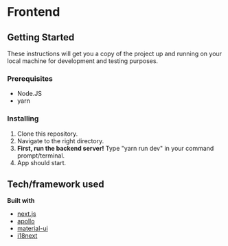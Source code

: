 # Frontend

## Getting Started

These instructions will get you a copy of the project up and running on your local machine for development and testing purposes.

### Prerequisites

- Node.JS
- yarn

### Installing

1. Clone this repository.
2. Navigate to the right directory.
3. <b>First, run the backend server!</b> Type "yarn run dev" in your command prompt/terminal.
4. App should start.

## Tech/framework used

<b>Built with</b>

- [next.js](https://nextjs.org/)
- [apollo](https://www.apollographql.com/docs/)
- [material-ui](https://material-ui.com/)
- [i18next](https://www.i18next.com/)
